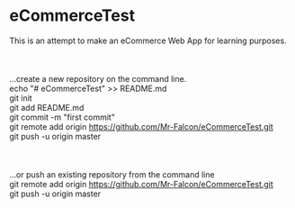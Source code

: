 # eCommerceTest
This is an attempt to make an eCommerce Web App for learning purposes. <br />
<br />
<br />
<br />
…create a new repository on the command line. <br />
echo "# eCommerceTest" >> README.md <br />
  git init <br />
  git add README.md <br />
  git commit -m "first commit" <br />
  git remote add origin https://github.com/Mr-Falcon/eCommerceTest.git <br />
  git push -u origin master <br />
<br />
<br />
<br />
…or push an existing repository from the command line <br />
  git remote add origin https://github.com/Mr-Falcon/eCommerceTest.git <br />
  git push -u origin master
